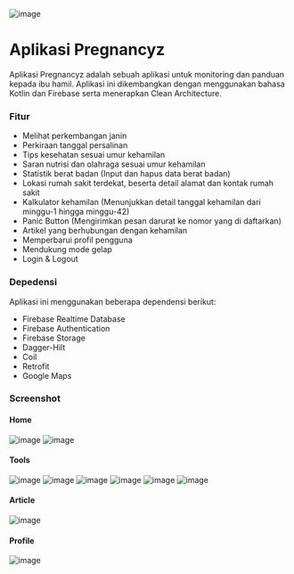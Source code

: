 ![image](https://github.com/ahmadrenhoran/Pregnantz/assets/85774373/1c7d67ad-e0ad-4466-bb3b-85774d39c7e4)



<h1>Aplikasi Pregnancyz</h1>
<p>Aplikasi Pregnancyz adalah sebuah aplikasi untuk monitoring dan panduan kepada ibu hamil. Aplikasi ini dikembangkan dengan menggunakan bahasa Kotlin dan Firebase serta menerapkan Clean Architecture. </p>

<h3>Fitur</h3>

- Melihat perkembangan janin
- Perkiraan tanggal persalinan
- Tips kesehatan sesuai umur kehamilan
- Saran nutrisi dan olahraga sesuai umur kehamilan
- Statistik berat badan (Input dan hapus data berat badan)
- Lokasi rumah sakit terdekat, beserta detail alamat dan kontak rumah sakit
- Kalkulator kehamilan (Menunjukkan detail tanggal kehamilan dari minggu-1 hingga minggu-42)
- Panic Button (Mengirimkan pesan darurat ke nomor yang di daftarkan)
- Artikel yang berhubungan dengan kehamilan
- Memperbarui profil pengguna
- Mendukung mode gelap
- Login & Logout


<h3>Depedensi</h3>
Aplikasi ini menggunakan beberapa dependensi berikut:

- Firebase Realtime Database
- Firebase Authentication
- Firebase Storage
- Dagger-Hilt
- Coil
- Retrofit
- Google Maps

<h3>Screenshot</h3>
<h4>Home</h4>

![image](https://github.com/ahmadrenhoran/Pregnantz/assets/85774373/50ba0716-0bca-4599-bc3d-276b17ae5cce)
![image](https://github.com/ahmadrenhoran/Pregnantz/assets/85774373/be3ec81d-014d-46f5-9877-91d40bcedb96)
<h4>Tools</h4>

![image](https://github.com/ahmadrenhoran/Pregnantz/assets/85774373/1f7c2d05-219e-4a4f-9aba-5a842ff46860)
![image](https://github.com/ahmadrenhoran/Pregnantz/assets/85774373/b4ae4540-09db-43b5-add3-e8c50abf2d63)
![image](https://github.com/ahmadrenhoran/Pregnantz/assets/85774373/1334b528-ef8f-4987-941b-5acd9144753f)
![image](https://github.com/ahmadrenhoran/Pregnantz/assets/85774373/c7d440b6-7ffa-4146-9bea-cb98a7df6d61)
![image](https://github.com/ahmadrenhoran/Pregnantz/assets/85774373/42902bba-e109-490d-ba0f-3dd6095d20c7)
![image](https://github.com/ahmadrenhoran/Pregnantz/assets/85774373/5587eb83-1320-47cf-a518-02a8e3bc64e4)

<h4>Article</h4>

![image](https://github.com/ahmadrenhoran/Pregnantz/assets/85774373/69e30e83-7d3e-4377-bf1b-10dec0996720)
<h4>Profile</h4>

![image](https://github.com/ahmadrenhoran/Pregnantz/assets/85774373/b7988bc9-1a4b-49cf-88f8-fdd93cb1dcc5)







